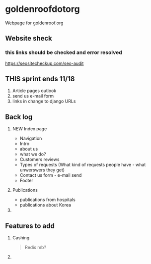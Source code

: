 # goldenroofdotorg
Webpage for goldenroof.org


## Website sheck
### this links should be checked and error resolved
https://seositecheckup.com/seo-audit

## THIS sprint ends 11/18
1. Article pages outlook
2. send us e-mail form 
3. links in change to django URLs


## Back log
1. NEW Index page
    * Navigation
    * Intro
    * about us
    * what we do?
    * Customers reviews
    * Types of requests (What kind of requests people have - what unwerswers they get)
    * Contact us form - e-mail send
    * Footer

2. Publications
    * publications from hospitals 
    * publications about Korea

3. 

## Features to add
1. Cashing 
    > Redis mb?
2. 